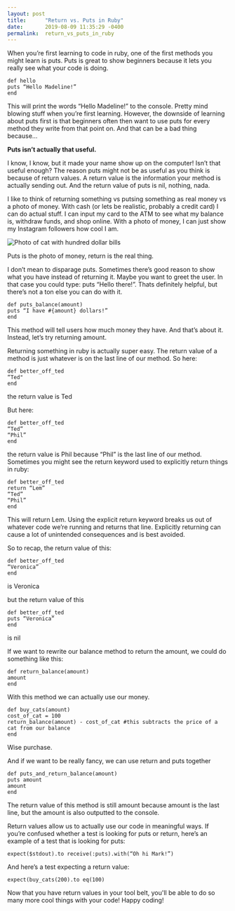 ```yaml
---
layout: post
title:      "Return vs. Puts in Ruby"
date:       2019-08-09 11:35:29 -0400
permalink:  return_vs_puts_in_ruby
---
```



When you’re first learning to code in ruby, one of the first methods you might learn is puts. Puts is great to show beginners because it lets you really see what your code is doing.

```
def hello
puts “Hello Madeline!”
end
```

This will print the words “Hello Madeline!” to the console. Pretty mind blowing stuff when you’re first learning. However, the downside of learning about puts first is that beginners often then want to use puts for every method they write from that point on. And that can be a bad thing because…

**Puts isn’t actually that useful.**

I know, I know, but it made your name show up on the computer! Isn’t that useful enough?
The reason puts might not be as useful as you think is because of return values. A return value is the information your method is actually sending out. And the return value of puts is nil, nothing, nada. 

I like to think of returning something vs putsing something as real money vs a photo of money. With cash (or lets be realistic, probably a credit card) I can do actual stuff. I can input my card to the ATM to see what my balance is, withdraw funds, and shop online.
With a photo of money, I can just show my Instagram followers how cool I am. 


![Photo of cat with hundred dollar bills](https://i.imgur.com/kgTkpYp.png?1)

Puts is the photo of money, return is the real thing.

I don’t mean to disparage puts. Sometimes there’s good reason to show what you have instead of returning it. Maybe you want to greet the user. In that case you could type: puts “Hello there!”. Thats definitely helpful, but there’s not a ton else you can do with it. 

```
def puts_balance(amount)
puts “I have #{amount} dollars!”
end
```

This method will tell users how much money they have. And that’s about it.
Instead, let’s try returning amount.

Returning something in ruby is actually super easy. The return value of a method is just whatever is on the last line of our method. So here:

```
def better_off_ted
“Ted"
end
```

the return value is Ted

But here:

```
def better_off_ted
“Ted”
“Phil”
end
```

the return value is Phil because “Phil” is the last line of our method.
Sometimes you might see the return keyword used to explicitly return things in ruby:

```
def better_off_ted
return “Lem”
“Ted”
“Phil”
end
```

This will return Lem. Using the explicit return keyword breaks us out of whatever code we’re running and returns that line. Explicitly returning can cause a lot of unintended consequences and is best avoided. 

So to recap, the return value of this:

```
def better_off_ted
“Veronica”
end
```

is Veronica

but the return value of this

```
def better_off_ted
puts “Veronica”
end
```

is nil

If we want to rewrite our balance method to return the amount, we could do something like this:

```
def return_balance(amount)
amount
end
```

With this method we can actually use our money.

```
def buy_cats(amount)
cost_of_cat = 100
return_balance(amount) - cost_of_cat #this subtracts the price of a cat from our balance
end 
```

Wise purchase.


And if we want to be really fancy, we can use return and puts together

```
def puts_and_return_balance(amount)
puts amount
amount
end
```

The return value of this method is still amount because amount is the last line, but the amount is also outputted to the console. 

Return values allow us to actually use our code in meaningful ways. If you’re confused whether a test is looking for puts or return, here’s an example of a test that is looking for puts:

`expect($stdout).to receive(:puts).with(“Oh hi Mark!”)`

And here’s a test expecting a return value:

`expect(buy_cats(200).to eq(100)`

Now that you have return values in your tool belt, you'll be able to do so many more cool things with your code! Happy coding!
